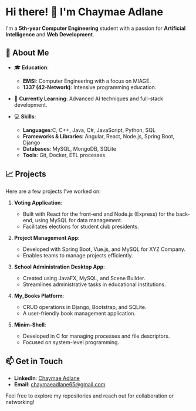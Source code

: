 # Hi there! 👋 I'm Chaymae Adlane

I'm a **5th-year Computer Engineering** student with a passion for **Artificial Intelligence** and **Web Development**.

## 💼 About Me
- 🎓 **Education**: 
  - **EMSI**: Computer Engineering with a focus on MIAGE.
  - **1337 (42-Network)**: Intensive programming education.
  
- 🌱 **Currently Learning**: Advanced AI techniques and full-stack development.

- 💻 **Skills**:
  - **Languages**:C, C++, Java, C#, JavaScript, Python, SQL
  - **Frameworks & Libraries**: Angular, React, Node.js, Spring Boot, Django
  - **Databases**: MySQL, MongoDB, SQLite
  - **Tools**: Git, Docker, ETL processes

## 📈 Projects
Here are a few projects I've worked on:

1. **Voting Application**: 
   - Built with React for the front-end and Node.js (Express) for the back-end, using MySQL for data management.
   - Facilitates elections for student club presidents.

2. **Project Management App**: 
   - Developed with Spring Boot, Vue.js, and MySQL for XYZ Company.
   - Enables teams to manage projects efficiently.

3. **School Administration Desktop App**: 
   - Created using JavaFX, MySQL, and Scene Builder.
   - Streamlines administrative tasks in educational institutions.

4. **My_Books Platform**: 
   - CRUD operations in Django, Bootstrap, and SQLite.
   - A user-friendly book management application.

5. **Minim-Shell**: 
   - Developed in C for managing processes and file descriptors.
   - Focused on system-level programming.

## 📫 Get in Touch
- **LinkedIn**: [Chaymae Adlane](https://www.linkedin.com/in/chaymae-adlane/)
- **Email**: [chaymaeadlane65@gmail.com](mailto:chaymaeadlane65@gmail.com) 

Feel free to explore my repositories and reach out for collaboration or networking!


<!---
adchaymae/adchaymae is a ✨ special ✨ repository because its `README.md` (this file) appears on your GitHub profile.
You can click the Preview link to take a look at your changes.
--->
